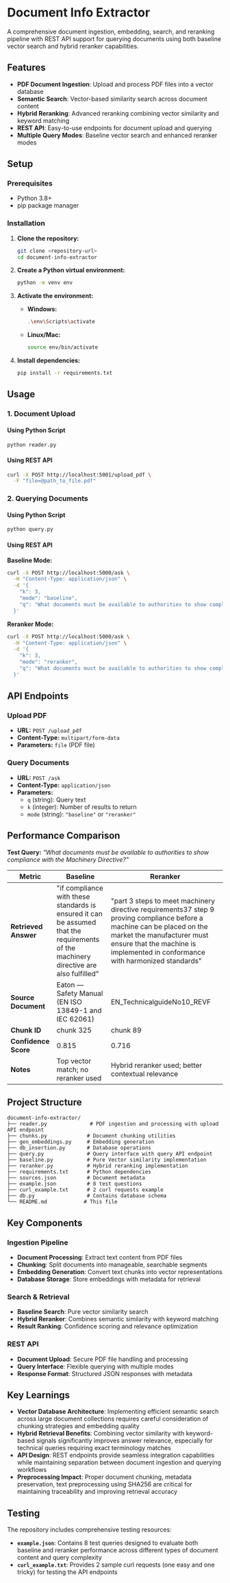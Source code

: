 # Document Info Extractor

A comprehensive document ingestion, embedding, search, and reranking pipeline with REST API support for querying documents using both baseline vector search and hybrid reranker capabilities.

## Features

- **PDF Document Ingestion**: Upload and process PDF files into a vector database
- **Semantic Search**: Vector-based similarity search across document content
- **Hybrid Reranking**: Advanced reranking combining vector similarity and keyword matching
- **REST API**: Easy-to-use endpoints for document upload and querying
- **Multiple Query Modes**: Baseline vector search and enhanced reranker modes

## Setup

### Prerequisites

- Python 3.8+
- pip package manager

### Installation

1. **Clone the repository:**
   ```bash
   git clone <repository-url>
   cd document-info-extractor
   ```

2. **Create a Python virtual environment:**
   ```bash
   python -m venv env
   ```

3. **Activate the environment:**
   - **Windows:** 
     ```bash
     .\env\Scripts\activate
     ```
   - **Linux/Mac:** 
     ```bash
     source env/bin/activate
     ```

4. **Install dependencies:**
   ```bash
   pip install -r requirements.txt
   ```

## Usage

### 1. Document Upload

#### Using Python Script
```bash
python reader.py
```

#### Using REST API
```bash
curl -X POST http://localhost:5001/upload_pdf \
  -F "file=@path_to_file.pdf"
```

### 2. Querying Documents

#### Using Python Script
```bash
python query.py
```

#### Using REST API

**Baseline Mode:**
```bash
curl -X POST http://localhost:5000/ask \
  -H "Content-Type: application/json" \
  -d '{
    "k": 3,
    "mode": "baseline",
    "q": "What documents must be available to authorities to show compliance with the Machinery Directive?"
  }'
```

**Reranker Mode:**
```bash
curl -X POST http://localhost:5000/ask \
  -H "Content-Type: application/json" \
  -d '{
    "k": 3,
    "mode": "reranker",
    "q": "What documents must be available to authorities to show compliance with the Machinery Directive?"
  }'
```

## API Endpoints

### Upload PDF
- **URL:** `POST /upload_pdf`
- **Content-Type:** `multipart/form-data`
- **Parameters:** `file` (PDF file)

### Query Documents
- **URL:** `POST /ask`
- **Content-Type:** `application/json`
- **Parameters:**
  - `q` (string): Query text
  - `k` (integer): Number of results to return
  - `mode` (string): `"baseline"` or `"reranker"`

## Performance Comparison

**Test Query:** *"What documents must be available to authorities to show compliance with the Machinery Directive?"*

| Metric | Baseline | Reranker |
|--------|----------|----------|
| **Retrieved Answer** | "if compliance with these standards is ensured it can be assumed that the requirements of the machinery directive are also fulfilled" | "part 3 steps to meet machinery directive requirements37 step 9 proving compliance before a machine can be placed on the market the manufacturer must ensure that the machine is implemented in conformance with harmonized standards" |
| **Source Document** | Eaton — Safety Manual (EN ISO 13849-1 and IEC 62061) | EN_TechnicalguideNo10_REVF |
| **Chunk ID** | chunk 325 | chunk 89 |
| **Confidence Score** | 0.815 | 0.716 |
| **Notes** | Top vector match; no reranker used | Hybrid reranker used; better contextual relevance |

## Project Structure

```
document-info-extractor/
├── reader.py              # PDF ingestion and processing with upload API endpoint
├── chunks.py             # Document chunking utilities
├── gen_embeddings.py     # Embedding generation
├── db_insertion.py       # Database operations
├── query.py              # Query interface with query API endpoint
├── baseline.py           # Pure Vector similarity implementation
├── reranker.py           # Hybrid reranking implementation
├── requirements.txt      # Python dependencies
├── sources.json          # Document metadata
├── example.json          # 8 test questions
├── curl_example.txt      # 2 curl requests example
├── db.py                 # Contains database schema
└── README.md            # This file
```

## Key Components

### Ingestion Pipeline
- **Document Processing**: Extract text content from PDF files
- **Chunking**: Split documents into manageable, searchable segments
- **Embedding Generation**: Convert text chunks into vector representations
- **Database Storage**: Store embeddings with metadata for retrieval

### Search & Retrieval
- **Baseline Search**: Pure vector similarity search
- **Hybrid Reranker**: Combines semantic similarity with keyword matching
- **Result Ranking**: Confidence scoring and relevance optimization

### REST API
- **Document Upload**: Secure PDF file handling and processing
- **Query Interface**: Flexible querying with multiple modes
- **Response Format**: Structured JSON responses with metadata

## Key Learnings

- **Vector Database Architecture**: Implementing efficient semantic search across large document collections requires careful consideration of chunking strategies and embedding quality
- **Hybrid Retrieval Benefits**: Combining vector similarity with keyword-based signals significantly improves answer relevance, especially for technical queries requiring exact terminology matches
- **API Design**: REST endpoints provide seamless integration capabilities while maintaining separation between document ingestion and querying workflows
- **Preprocessing Impact**: Proper document chunking, metadata preservation, text preprocessing using SHA256 are critical for maintaining traceability and improving retrieval accuracy

## Testing

The repository includes comprehensive testing resources:

- **`example.json`**: Contains 8 test queries designed to evaluate both baseline and reranker performance across different types of document content and query complexity
- **`curl_example.txt`**: Provides 2 sample curl requests (one easy and one tricky) for testing the API endpoints